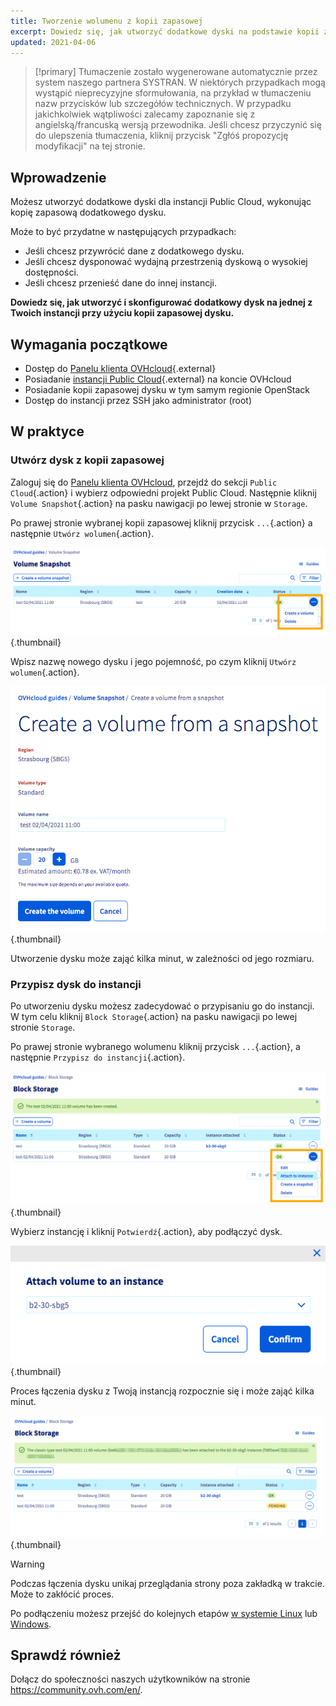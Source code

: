 ```yaml
---
title: Tworzenie wolumenu z kopii zapasowej
excerpt: Dowiedz się, jak utworzyć dodatkowe dyski na podstawie kopii zapasowej dodatkowego dysku
updated: 2021-04-06
---
```


> [!primary]
> Tłumaczenie zostało wygenerowane automatycznie przez system naszego partnera SYSTRAN. W niektórych przypadkach mogą wystąpić nieprecyzyjne sformułowania, na przykład w tłumaczeniu nazw przycisków lub szczegółów technicznych. W przypadku jakichkolwiek wątpliwości zalecamy zapoznanie się z angielską/francuską wersją przewodnika. Jeśli chcesz przyczynić się do ulepszenia tłumaczenia, kliknij przycisk "Zgłóś propozycję modyfikacji" na tej stronie.
> 


## Wprowadzenie

Możesz utworzyć dodatkowe dyski dla instancji Public Cloud, wykonując kopię zapasową dodatkowego dysku.

Może to być przydatne w następujących przypadkach:

- Jeśli chcesz przywrócić dane z dodatkowego dysku.
- Jeśli chcesz dysponować wydajną przestrzenią dyskową o wysokiej dostępności.
- Jeśli chcesz przenieść dane do innej instancji.

**Dowiedz się, jak utworzyć i skonfigurować dodatkowy dysk na jednej z Twoich instancji przy użyciu kopii zapasowej dysku.**

## Wymagania początkowe

- Dostęp do [Panelu klienta OVHcloud](https://www.ovh.com/auth/?action=gotomanager&from=https://www.ovh.pl/&ovhSubsidiary=pl){.external}
- Posiadanie [instancji Public Cloud](https://www.ovhcloud.com/pl/public-cloud/){.external} na koncie OVHcloud
- Posiadanie kopii zapasowej dysku w tym samym regionie OpenStack
- Dostęp do instancji przez SSH jako administrator (root)

## W praktyce

### Utwórz dysk z kopii zapasowej

Zaloguj się do [Panelu klienta OVHcloud](https://www.ovh.com/auth/?action=gotomanager&from=https://www.ovh.pl/&ovhSubsidiary=pl), przejdź do sekcji `Public Cloud`{.action} i wybierz odpowiedni projekt Public Cloud. Następnie kliknij `Volume Snapshot`{.action} na pasku nawigacji po lewej stronie w `Storage`.

Po prawej stronie wybranej kopii zapasowej kliknij przycisk `...`{.action} a następnie `Utwórz wolumen`{.action}.

![tworzyć](images/volume01.png){.thumbnail}

Wpisz nazwę nowego dysku i jego pojemność, po czym kliknij `Utwórz wolumen`{.action}.

![tworzyć](images/volume02.png){.thumbnail}

Utworzenie dysku może zająć kilka minut, w zależności od jego rozmiaru.

### Przypisz dysk do instancji

Po utworzeniu dysku możesz zadecydować o przypisaniu go do instancji. W tym celu kliknij `Block Storage`{.action} na pasku nawigacji po lewej stronie `Storage`.

Po prawej stronie wybranego wolumenu kliknij przycisk `...`{.action}, a następnie `Przypisz do instancji`{.action}.

![przywiąż wolumen](images/volume03.png){.thumbnail}

Wybierz instancję i kliknij `Potwierdź`{.action}, aby podłączyć dysk.

![przywiąż wolumen](images/volume04.png){.thumbnail}

Proces łączenia dysku z Twoją instancją rozpocznie się i może zająć kilka minut.

![przywiąż wolumen](images/volume05.png){.thumbnail}

> [!warning]
Podczas łączenia dysku unikaj przeglądania strony poza zakładką w trakcie. Może to zakłócić proces.
>

Po podłączeniu możesz przejść do kolejnych etapów [w systemie Linux](/pages/public_cloud/compute/create_and_configure_an_additional_disk_on_an_instance#w-systemie-linux) lub [Windows](/pages/public_cloud/compute/create_and_configure_an_additional_disk_on_an_instance#w-systemie-windows).

## Sprawdź również

Dołącz do społeczności naszych użytkowników na stronie <https://community.ovh.com/en/>.
